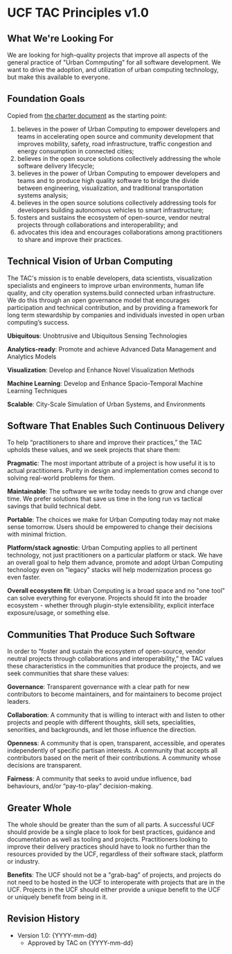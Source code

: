 # UCF TAC Principles v1.0

## What We're Looking For

We are looking for high-quality projects that improve all aspects of the general practice of "Urban Commputing" for all software development. We want to drive the adoption, and utilization of urban computing technology, but make this available to everyone.


## Foundation Goals
Copied from [the charter document](https://github.com/ucfoundation/charter/blob/master/CHARTER.md) as the starting point:

1. believes in the power of Urban Computing to empower developers and teams in accelerating open source and community development that improves mobility, safety, road infrastructure, traffic congestion and energy consumption in connected cities;
1. believes in the open source solutions collectively addressing the whole software delivery lifecycle;
1. believes in the power of Urban Computing to empower developers and teams and to produce high quality software to bridge the divide between engineering, visualization, and traditional transportation systems analysis;
1. believes in the open source solutions collectively addressing tools for developers building autonomous vehicles to smart infrastructure;
1. fosters and sustains the ecosystem of open-source, vendor neutral projects through collaborations and interoperability; and
1. advocates this idea and encourages collaborations among practitioners to share and improve their practices.


## Technical Vision of Urban Computing

The TAC's mission is to enable developers, data scientists, visualization specialists and engineers to improve urban environments, human life quality, and city operation systems.build connected urban infrastructure. We do this through an open governance model that encourages participation and technical contribution, and by providing a framework for long term stewardship by companies and individuals invested in open urban computing’s success.

**Ubiquitous**: Unobtrusive and Ubiquitous Sensing Technologies

**Analytics-ready**: Promote and achieve Advanced Data Management and Analytics Models

**Visualization**: Develop and Enhance Novel Visualization Methods

**Machine Learning**: Develop and Enhance Spacio-Temporal Machine Learning Techniques

**Scalable**: City-Scale Simulation of Urban Systems, and Environments

## Software That Enables Such Continuous Delivery
To help “practitioners to share and improve their practices,” the TAC upholds these values, and we seek projects that share them:

**Pragmatic**: The most important attribute of a project is how useful it is to actual practitioners. Purity in design and implementation comes second to solving real-world problems for them.

**Maintainable**: The software we write today needs to grow and change over time. We prefer solutions that save us time in the long run vs tactical savings that build technical debt.

**Portable**: The choices we make for Urban Computing today may not make sense tomorrow. Users should be empowered to change their decisions with minimal friction.

**Platform/stack agnostic**: Urban Computing applies to all pertinent technology, not just practitioners on a particular platform or stack. We have an overall goal to help them advance, promote and adopt Urban Computing technology even on "legacy" stacks will help modernization process go even faster.


**Overall ecosystem fit**: Urban Computing is a broad space and no "one tool" can solve everything for everyone. Projects should fit into the broader ecosystem - whether through plugin-style extensibility,  explicit interface exposure/usage, or something else.

## Communities That Produce Such Software
In order to “foster and sustain the ecosystem of open-source, vendor neutral projects through collaborations and interoperability,” the TAC values these characteristics in the communities that produce the projects, and we seek communities that share these values:

**Governance**: Transparent governance with a clear path for new contributors to become maintainers, and for maintainers to become project leaders.

**Collaboration**: A community that is willing to interact with and listen to other projects and people with different thoughts, skill sets, specialities, senorities, and backgrounds, and let those influence the direction.

**Openness**: A community that is open, transparent, accessible, and operates independently of specific partisan interests. A community that accepts all contributors based on the merit of their contributions. A community whose decisions are transparent.

**Fairness**: A community that seeks to avoid undue influence, bad behaviours, and/or “pay-to-play” decision-making.

## Greater Whole

The whole should be greater than the sum of all parts. A successful UCF should provide be a single place to look for best practices, guidance and documentation as well as tooling and projects. Practitioners looking to improve their delivery practices should have to look no further than the resources provided by the UCF, regardless of their software stack, platform or industry.


**Benefits**: The UCF should not be a "grab-bag" of projects, and projects do not need to be hosted in the UCF to interoperate with projects that are in the UCF. Projects in the UCF should either provide a unique benefit to the UCF or uniquely benefit from being in it.

## Revision History

* Version 1.0: {YYYY-mm-dd}
    * Approved by TAC on {YYYY-mm-dd}

